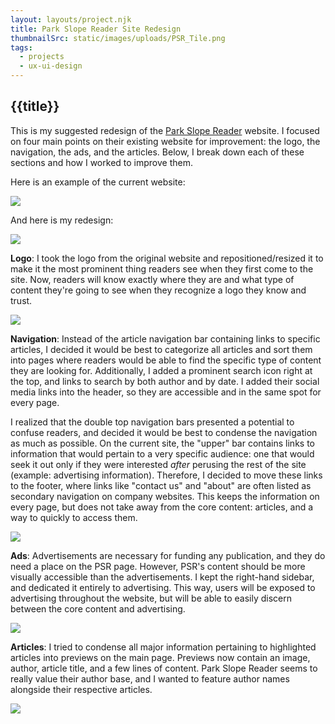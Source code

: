 ```yaml
---
layout: layouts/project.njk
title: Park Slope Reader Site Redesign
thumbnailSrc: static/images/uploads/PSR_Tile.png
tags:
  - projects
  - ux-ui-design
---
```

## {{title}}

This is my suggested redesign of the <a href="https://www.psreader.com/">Park Slope Reader</a> website. I focused on four main points on their existing website for improvement: the logo, the navigation, the ads, and the articles. Below, I break down each of these sections and how I worked to improve them.

Here is an example of the current website:

<img class="box-shadow" src="/static/images/uploads/Current_PSR_Site.png" class="object-fit:contain"></img>

And here is my redesign:

<img class="box-shadow" src="/static/images/uploads/PSR_Website_Redo.png" class="object-fit:contain"></img>

<b>Logo</b>:
I took the logo from the original website and repositioned/resized it to make it the most prominent thing readers see when they first come to the site. Now, readers will know exactly where they are and what type of content they're going to see when they recognize a logo they know and trust.

<img class="box-shadow" src="/static/images/uploads/PSR_Website_Redo-Logo.png" class="object-fit:contain"></img>

<b>Navigation</b>:
Instead of the article navigation bar containing links to specific articles, I decided it would be best to categorize all articles and sort them into pages where readers would be able to find the specific type of content they are looking for. Additionally, I added a prominent search icon right at the top, and links to search by both author and by date. I added their social media links into the header, so they are accessible and in the same spot for every page.

I realized that the double top navigation bars presented a potential to confuse readers, and decided it would be best to condense the navigation as much as possible. On the current site, the "upper" bar contains links to information that would pertain to a very specific audience: one that would seek it out only if they were interested <i>after</i> perusing the rest of the site (example: advertising information). Therefore, I decided to move these links to the footer, where links like "contact us" and "about" are often listed as secondary navigation on company websites. This keeps the information on every page, but does not take away from the core content: articles, and a way to quickly to access them.

<img class="box-shadow" src="/static/images/uploads/PSR_Website_Redo-Navigation.png" class="object-fit:contain"></img>

<b>Ads</b>:
Advertisements are necessary for funding any publication, and they do need a place on the PSR page. However, PSR's content should be more visually accessible than the advertisements. I kept the right-hand sidebar, and dedicated it entirely to advertising. This way, users will be exposed to advertising throughout the website, but will be able to easily discern between the core content and advertising.

<img class="box-shadow" src="/static/images/uploads/PSR_Website_Redo-Ads.png" class="object-fit:contain"></img>

<b>Articles</b>:
I tried to condense all major information pertaining to highlighted articles into previews on the main page. Previews now contain an image, author, article title, and a few lines of content. Park Slope Reader seems to really value their author base, and I wanted to feature author names alongside their respective articles.

<img class="box-shadow" src="/static/images/uploads/PSR_Website_Redo-Articles.png" class="object-fit:contain"></img>
